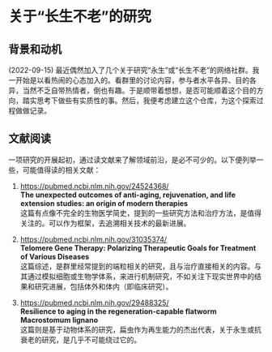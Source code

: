 # 关于“长生不老”的研究

## 背景和动机

(2022-09-15) 最近偶然加入了几个关于研究“永生”或“长生不老”的网络社群。我一开始是以看热闹的心态加入的。看群里的讨论内容，参与者水平各异、目的各异，当然不乏自带热情者，倒也有趣。于是顺带着想想，是否可能顺着这个目的方向，踏实思考下做些有实质性的事。然后，我便考虑建立这个仓库，为这个探索过程做做记录。

## 文献阅读

一项研究的开展起初，通过读文献来了解领域前沿，是必不可少的。以下便列举一些，可能值得读的相关文献：

1. https://pubmed.ncbi.nlm.nih.gov/24524368/  
    **The unexpected outcomes of anti-aging, rejuvenation, and life extension studies: an origin of modern therapies**  
    这篇有点像不完全的生物医学简史，提到的一些研究方法和治疗方法，是值得关注的。可以作为框架，去追溯相关技术的最新进展。

2. https://pubmed.ncbi.nlm.nih.gov/31035374/  
    **Telomere Gene Therapy: Polarizing Therapeutic Goals for Treatment of Various Diseases**  
    这篇综述，是群里经常提到的端粒相关的研究，且与治疗直接相关的内容。与其通过模拟细胞或生物学体系，来进行机制研究，不如关注下现实世界中的结果和研究进展，包括体外和体内（即临床研究）。

3. https://pubmed.ncbi.nlm.nih.gov/29488325/  
    **Resilience to aging in the regeneration-capable flatworm Macrostomum lignano**  
    这篇则是基于动物体系的研究，扁虫作为再生能力的杰出代表，关于永生或抗衰老的研究，是几乎不可能绕过它的。
